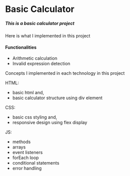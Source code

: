 # Basic Calculator
##### This is a basic calculator project
Here is what I implemented in this project
#### Functionalities
* Arithmetic calculation
* Invalid expression detection

Concepts I implemented in each technology in this project

HTML:
- basic html and,
- basic calculator structure using div element

CSS:
- basic css styling and,
- responsive design using flex display

JS:
-  methods
- arrays
- event listeners
- forEach loop
- conditional statements
- error handling